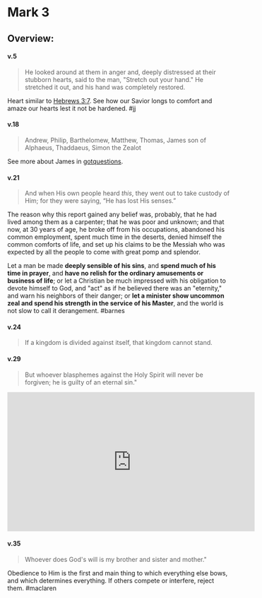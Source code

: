 # Mark 3

## Overview:



#### v.5
>He looked around at them in anger and, deeply distressed at their stubborn hearts, said to the man, "Stretch out your hand." He stretched it out, and his hand was completely restored.

Heart similar to [Hebrews 3:7](Hebrews3#v.7). See how our Savior longs to comfort and amaze our hearts lest it not be hardened. 
#jj 

#### v.18
>Andrew, Philip, Barthelomew, Matthew, Thomas, James son of Alphaeus, Thaddaeus, Simon the Zealot

See more about James in [gotquestions](https://www.gotquestions.org/James-son-of-Alphaeus.html).

#### v.21
>And when His own people heard _this_, they went out to take custody of Him; for they were saying, “He has lost His senses.”

The reason why this report gained any belief was, probably, that he had lived among them as a carpenter; that he was poor and unknown; and that now, at 30 years of age, he broke off from his occupations, abandoned his common employment, spent much time in the deserts, denied himself the common comforts of life, and set up his claims to be the Messiah who was expected by all the people to come with great pomp and splendor.

Let a man be made **deeply sensible of his sins**, and **spend much of his time in prayer**, and **have no relish for the ordinary amusements or business of life**; or let a Christian be much impressed with his obligation to devote himself to God, and "act" as if he believed there was an "eternity," and warn his neighbors of their danger; or **let a minister show uncommon zeal and spend his strength in the service of his Master**, and the world is not slow to call it derangement.
#barnes 

#### v.24
>If a kingdom is divided against itself, that kingdom cannot stand.

#### v.29
>But whoever blasphemes against the Holy Spirit will never be forgiven; he is guilty of an eternal sin."

<iframe width="560" height="315" src="https://www.youtube.com/embed/KmCHX8-2Smo?start=198" title="YouTube video player" frameborder="0" allow="accelerometer; autoplay; clipboard-write; encrypted-media; gyroscope; picture-in-picture" allowfullscreen></iframe>

#### v.35
>Whoever does God's will is my brother and sister and mother."

Obedience to Him is the first and main thing to which everything else bows, and which determines everything. If others compete or interfere, reject them.
#maclaren 
